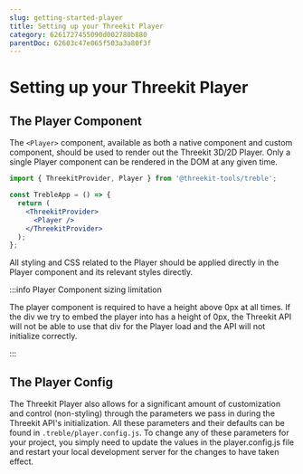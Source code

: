 ```yaml
---
slug: getting-started-player
title: Setting up your Threekit Player
category: 6261727455090d002780b880
parentDoc: 62603c47e065f503a3a80f3f
---
```


# Setting up your Threekit Player

## The Player Component

The `<Player>` component, available as both a native component and custom component, should be used to render out the Threekit 3D/2D Player. Only a single Player component can be rendered in the DOM at any given time.

```jsx
import { ThreekitProvider, Player } from '@threekit-tools/treble';

const TrebleApp = () => {
  return (
    <ThreekitProvider>
      <Player />
    </ThreekitProvider>
  );
};
```

All styling and CSS related to the Player should be applied directly in the Player component and its relevant styles directly.

:::info Player Component sizing limitation

The player component is required to have a height above 0px at all times. If the div we try to embed the player into has a height of 0px, the Threekit API will not be able to use that div for the Player load and the API will not initialize correctly.

:::

## The Player Config

The Threekit Player also allows for a significant amount of customization and control (non-styling) through the parameters we pass in during the Threekit API's initialization. All these parameters and their defaults can be found in `.treble/player.config.js`. To change any of these parameters for your project, you simply need to update the values in the player.config.js file and restart your local development server for the changes to have taken effect.
